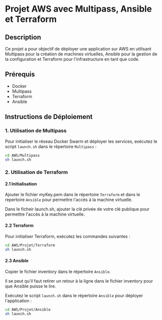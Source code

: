 # Projet AWS avec Multipass, Ansible et Terraform

## Description
Ce projet a pour objectif de déployer une application sur AWS en utilisant Multipass pour la création de machines virtuelles, Ansible pour la gestion de la configuration et Terraform pour l'infrastructure en tant que code.

## Prérequis
- Docker
- Multipass
- Terraform
- Ansible

## Instructions de Déploiement

### 1. Utilisation de Multipass

Pour initialiser le réseau Docker Swarm et déployer les services, exécutez le script `launch.sh` dans le répertoire `Multipass` :
```bash
cd AWS/Multipass
sh launch.sh
```

### 2. Utilisation de Terraform

#### 2.1 Initialisation

Ajouter le fichier myKey.pem dans le répertoire `Terraform` et dans le repertoire `Ansible` pour permettre l'accès à la machine virtuelle.

Dans le ficheir launch.sh, ajouter la clé privée de votre clé publique pour permettre l'accès à la machine virtuelle.

#### 2.2 Terraform
Pour initialiser Terraform, exécutez les commandes suivantes :

```bash
cd AWS/Projet/Terraform
sh launch.sh
```
#### 2.3 Ansible

Copier le fichier inventory dans le répertoire `Ansible`.

Il se peut qu'il faut retirer un retour à la ligne dans le fichier inventory pour que Ansible puisse le lire.

Exécutez le script `launch.sh` dans le répertoire `Ansible` pour déployer l'application :

```bash
cd AWS/Projet/Ansible
sh launch.sh
```